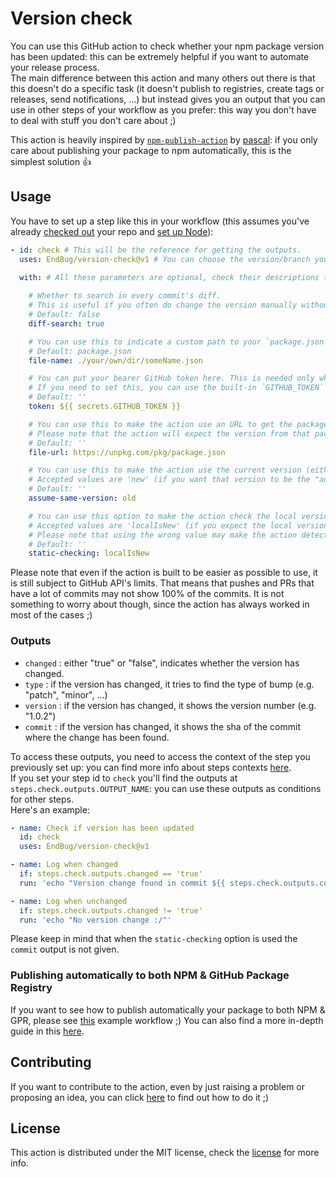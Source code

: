 # Version check

You can use this GitHub action to check whether your npm package version has been updated: this can be extremely helpful if you want to automate your release process.  
The main difference between this action and many others out there is that this doesn't do a specific task (it doesn't publish to registries, create tags or releases, send notifications, ...) but instead gives you an output that you can use in other steps of your workflow as you prefer: this way you don't have to deal with stuff you don't care about ;)

This action is heavily inspired by [`npm-publish-action`](https://github.com/pascalgn/npm-publish-action) by [pascal](https://github.com/pascalgn): if you only care about publishing your package to npm automatically, this is the simplest solution :thumbsup:  

## Usage

You have to set up a step like this in your workflow (this assumes you've already [checked out](https://github.com/actions/checkout) your repo and [set up Node](https://github.com/actions/setup-node)):

```yaml
- id: check # This will be the reference for getting the outputs.
  uses: EndBug/version-check@v1 # You can choose the version/branch you prefer.
  
  with: # All these parameters are optional, check their descriptions to see if you need them.

    # Whether to search in every commit's diff. 
    # This is useful if you often do change the version manually without including it in the title. If you only use `npm version` to bump versions then you can omit this.
    # Default: false
    diff-search: true

    # You can use this to indicate a custom path to your `package.json`. If you keep your package file in the root directory (as every normal person would do) you can omit this.
    # Default: package.json
    file-name: ./your/own/dir/someName.json

    # You can put your bearer GitHub token here. This is needed only when running the action on private repostiories, if you're running it on a public repo you can omit this.
    # If you need to set this, you can use the built-in `GITHUB_TOKEN` secret that GitHub generates for your repo's actions: you cna find more info about it here: https://help.github.com/en/github/automating-your-workflow-with-github-actions/virtual-environments-for-github-actions#github_token-secret
    # Default: ''
    token: ${{ secrets.GITHUB_TOKEN }}

    # You can use this to make the action use an URL to get the package file, instead of using the one in your repo. 
    # Please note that the action will expect the version from that package file to be the same as the one that has been added in the commit: if you want to change this behavior take a look at the `assume-same-version` option.
    # Default: ''
    file-url: https://unpkg.com/pkg/package.json

    # You can use this to make the action use the current version (either from the local file or the provided URL, see the `file-url` option) as either the added or deleted version.
    # Accepted values are 'new' (if you want that version to be the "added" one) and 'old' (to make it the "deleted" one).
    # Default: ''
    assume-same-version: old

    # You can use this option to make the action check the local version against the remote one (from the provided URL, see the `file-url` option).
    # Accepted values are 'localIsNew' (if you expect the local version to be newer than the remote one) and `remoteIsNew`.
    # Please note that using the wrong value may make the action detect the change but fail to identify the type.
    # Default: ''
    static-checking: localIsNew
```

Please note that even if the action is built to be easier as possible to use, it is still subject to GitHub API's limits. That means that pushes and PRs that have a lot of commits may not show 100% of the commits. It is not something to worry about though, since the action has always worked in most of the cases ;)

### Outputs

- `changed` : either "true" or "false", indicates whether the version has changed.
- `type` : if the version has changed, it tries to find the type of bump (e.g. "patch", "minor", ...)
- `version` : if the version has changed, it shows the version number (e.g. "1.0.2")
- `commit` : if the version has changed, it shows the sha of the commit where the change has been found.

To access these outputs, you need to access the context of the step you previously set up: you can find more info about steps contexts [here](https://help.github.com/en/articles/contexts-and-expression-syntax-for-github-actions#steps-context).  
If you set your step id to `check` you'll find the outputs at `steps.check.outputs.OUTPUT_NAME`: you can use these outputs as conditions for other steps.  
Here's an example:

```yaml
- name: Check if version has been updated
  id: check
  uses: EndBug/version-check@v1

- name: Log when changed
  if: steps.check.outputs.changed == 'true'
  run: 'echo "Version change found in commit ${{ steps.check.outputs.commit }}! New version: ${{ steps.check.outputs.version }} (${{ steps.check.outputs.type }})"'

- name: Log when unchanged
  if: steps.check.outputs.changed != 'true'
  run: 'echo "No version change :/"'
```

Please keep in mind that when the `static-checking` option is used the `commit` output is not given.

### Publishing automatically to both NPM & GitHub Package Registry

If you want to see how to publish automatically your package to both NPM & GPR, please see [this](doc/auto-publish-example.yml) example workflow ;)
You can also find a more in-depth guide in this [here](doc/auto-publish-walkthrough.md).

## Contributing

If you want to contribute to the action, even by just raising a problem or proposing an idea, you can click [here](CONTRIBUTING.md) to find out how to do it ;)

## License

This action is distributed under the MIT license, check the [license](LICENSE) for more info.
